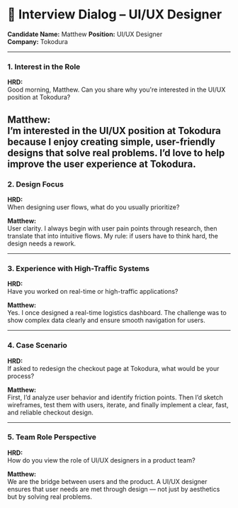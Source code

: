 
# 🎨 Interview Dialog – UI/UX Designer  
**Candidate Name:** Matthew 
**Position:** UI/UX Designer  
**Company:** Tokodura  

---

### **1. Interest in the Role**

**HRD:**  
Good morning, Matthew. Can you share why you're interested in the UI/UX position at Tokodura?

**Matthew:**  
I’m interested in the UI/UX position at Tokodura because I enjoy creating simple, user-friendly designs that solve real problems. I’d love to help improve the user experience at Tokodura.
---

### **2. Design Focus**

**HRD:**  
When designing user flows, what do you usually prioritize?

**Matthew:**  
User clarity. I always begin with user pain points through research, then translate that into intuitive flows. My rule: if users have to think hard, the design needs a rework.

---

### **3. Experience with High-Traffic Systems**

**HRD:**  
Have you worked on real-time or high-traffic applications?

**Matthew:**  
Yes. I once designed a real-time logistics dashboard. The challenge was to show complex data clearly and ensure smooth navigation for users.

---

### **4. Case Scenario**

**HRD:**  
If asked to redesign the checkout page at Tokodura, what would be your process?

**Matthew:**  
First, I’d analyze user behavior and identify friction points. Then I’d sketch wireframes, test them with users, iterate, and finally implement a clear, fast, and reliable checkout design.

---

### **5. Team Role Perspective**

**HRD:**  
How do you view the role of UI/UX designers in a product team?

**Matthew:**  
We are the bridge between users and the product. A UI/UX designer ensures that user needs are met through design — not just by aesthetics but by solving real problems.
